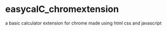 # easycalC_chromextension
a basic calculator extension for chrome made using html css and javascript

